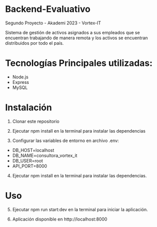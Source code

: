 # Backend-Evaluativo
 

Segundo Proyecto - Akademi 2023 - Vortex-IT

Sistema de gestión de activos asignados a sus empleados que se encuentran trabajando de manera remota y los activos se encuentran distribuidos por todo el país.

# Tecnologías Principales utilizadas:


- Node.js
- Express
- MySQL

# Instalación

1. Clonar este repositorio

2. Ejecutar npm install en la terminal para instalar las dependencias

3. Configurar las variables de entorno en archivo .env:

- DB_HOST=localhost
- DB_NAME=consultora_vortex_it
- DB_USER=root
- API_PORT=8000

4. Ejecutar npm install en la terminal para instalar las dependencias.

# Uso

5. Ejecutar npm run start:dev en la terminal para iniciar la aplicación.

6. Aplicación disponible en http://localhost:8000


